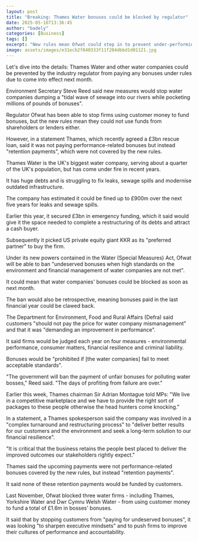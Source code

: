 ```yaml
---
layout: post
title: "Breaking: Thames Water bonuses could be blocked by regulator"
date: 2025-05-16T13:36:45
author: "badely"
categories: [Business]
tags: []
excerpt: "New rules mean Ofwat could step in to prevent under-performing water companies paying any bonuses."
image: assets/images/e31ecb2f840333f11f204dbbd1d01121.jpg
---
```


Let's dive into the details: Thames Water and other water companies could be prevented by the industry regulator from paying any bonuses under rules due to come into effect next month.  

Environment Secretary Steve Reed said new measures would stop water companies dumping a "tidal wave of sewage into our rivers while pocketing millions of pounds of bonuses". 

Regulator Ofwat has been able to stop firms using customer money to fund bonuses, but the new rules mean they could not use funds from shareholders or lenders either. 

However, in a statement Thames, which recently agreed a £3bn rescue loan, said it was not paying performance-related bonuses but instead "retention payments", which were not covered by the new rules.

Thames Water is the UK's biggest water company, serving about a quarter of the UK's population, but has come under fire in recent years. 

It has huge debts and is struggling to fix leaks, sewage spills and modernise outdated infrastructure.

The company has estimated it could be fined up to £900m over the next five years for leaks and sewage spills.

Earlier this year, it secured £3bn in emergency funding, which it said would give it the space needed to complete a restructuring of its debts and attract a cash buyer.

Subsequently it picked US private equity giant KKR as its "preferred partner" to buy the firm.

Under its new powers contained in the Water (Special Measures) Act, Ofwat will be able to ban "undeserved bonuses when high standards on the environment and financial management of water companies are not met".

It could mean that water companies' bonuses could be blocked as soon as next month. 

The ban would also be retrospective, meaning bonuses paid in the last financial year could be clawed back. 

The Department for Environment, Food and Rural Affairs (Defra) said customers "should not pay the price for water company mismanagement" and that it was "demanding an improvement in performance".

It said firms would be judged each year on four measures - environmental performance, consumer matters, financial resilience and criminal liability.

Bonuses would be "prohibited if [the water companies] fail to meet acceptable standards". 

"The government will ban the payment of unfair bonuses for polluting water bosses," Reed said. "The days of profiting from failure are over."

Earlier this week, Thames chairman Sir Adrian Montague told MPs: "We live in a competitive marketplace and we have to provide the right sort of packages to these people otherwise the head hunters come knocking."

In a statement, a Thames spokesperson said the company was involved in a "complex turnaround and restructuring process" to "deliver better results for our customers and the environment and seek a long-term solution to our financial resilience".

"It is critical that the business retains the people best placed to deliver the improved outcomes our stakeholders rightly expect."

Thames said the upcoming payments were not performance-related bonuses covered by the new rules, but instead "retention payments".

It said none of these retention payments would be funded by customers.

Last November, Ofwat blocked three water firms - including Thames, Yorkshire Water and Dwr Cymru Welsh Water - from using customer money to fund a total of £1.6m in bosses' bonuses.

It said that by stopping customers from "paying for undeserved bonuses", it was looking "to sharpen executive mindsets" and to push firms to improve their cultures of performance and accountability.

